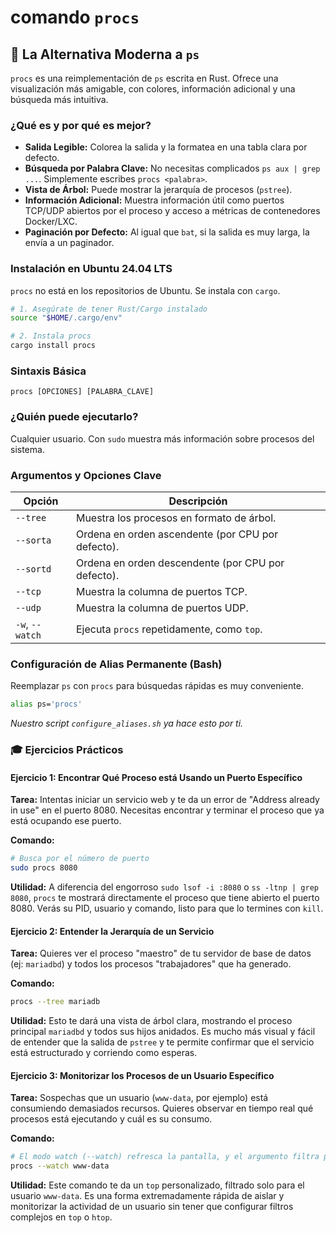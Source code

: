 # comando `procs`

## 🚀 La Alternativa Moderna a `ps`

`procs` es una reimplementación de `ps` escrita en Rust. Ofrece una visualización más amigable, con colores, información adicional y una búsqueda más intuitiva.

### ¿Qué es y por qué es mejor?

-   **Salida Legible:** Colorea la salida y la formatea en una tabla clara por defecto.
-   **Búsqueda por Palabra Clave:** No necesitas complicados `ps aux | grep ...`. Simplemente escribes `procs <palabra>`.
-   **Vista de Árbol:** Puede mostrar la jerarquía de procesos (`pstree`).
-   **Información Adicional:** Muestra información útil como puertos TCP/UDP abiertos por el proceso y acceso a métricas de contenedores Docker/LXC.
-   **Paginación por Defecto:** Al igual que `bat`, si la salida es muy larga, la envía a un paginador.

### Instalación en Ubuntu 24.04 LTS

`procs` no está en los repositorios de Ubuntu. Se instala con `cargo`.

```bash
# 1. Asegúrate de tener Rust/Cargo instalado
source "$HOME/.cargo/env"

# 2. Instala procs
cargo install procs
```

### Sintaxis Básica

```
procs [OPCIONES] [PALABRA_CLAVE]
```

### ¿Quién puede ejecutarlo?

Cualquier usuario. Con `sudo` muestra más información sobre procesos del sistema.

### Argumentos y Opciones Clave

| Opción           | Descripción                                                                 |
| ---------------- | --------------------------------------------------------------------------- |
| `--tree`         | Muestra los procesos en formato de árbol.                                   |
| `--sorta`        | Ordena en orden ascendente (por CPU por defecto).                           |
| `--sortd`        | Ordena en orden descendente (por CPU por defecto).                          |
| `--tcp`          | Muestra la columna de puertos TCP.                                          |
| `--udp`          | Muestra la columna de puertos UDP.                                          |
| `-w`, `--watch`  | Ejecuta `procs` repetidamente, como `top`.                                  |

### Configuración de Alias Permanente (Bash)

Reemplazar `ps` con `procs` para búsquedas rápidas es muy conveniente.

```bash
alias ps='procs'
```
*Nuestro script `configure_aliases.sh` ya hace esto por ti.*

### 🎓 Ejercicios Prácticos

#### Ejercicio 1: Encontrar Qué Proceso está Usando un Puerto Específico

**Tarea:** Intentas iniciar un servicio web y te da un error de "Address already in use" en el puerto 8080. Necesitas encontrar y terminar el proceso que ya está ocupando ese puerto.

**Comando:**
```bash
# Busca por el número de puerto
sudo procs 8080
```
**Utilidad:** A diferencia del engorroso `sudo lsof -i :8080` o `ss -ltnp | grep 8080`, `procs` te mostrará directamente el proceso que tiene abierto el puerto 8080. Verás su PID, usuario y comando, listo para que lo termines con `kill`.

#### Ejercicio 2: Entender la Jerarquía de un Servicio

**Tarea:** Quieres ver el proceso "maestro" de tu servidor de base de datos (ej: `mariadbd`) y todos los procesos "trabajadores" que ha generado.

**Comando:**
```bash
procs --tree mariadb
```
**Utilidad:** Esto te dará una vista de árbol clara, mostrando el proceso principal `mariadbd` y todos sus hijos anidados. Es mucho más visual y fácil de entender que la salida de `pstree` y te permite confirmar que el servicio está estructurado y corriendo como esperas.

#### Ejercicio 3: Monitorizar los Procesos de un Usuario Específico

**Tarea:** Sospechas que un usuario (`www-data`, por ejemplo) está consumiendo demasiados recursos. Quieres observar en tiempo real qué procesos está ejecutando y cuál es su consumo.

**Comando:**
```bash
# El modo watch (--watch) refresca la pantalla, y el argumento filtra por usuario
procs --watch www-data
```
**Utilidad:** Este comando te da un `top` personalizado, filtrado solo para el usuario `www-data`. Es una forma extremadamente rápida de aislar y monitorizar la actividad de un usuario sin tener que configurar filtros complejos en `top` o `htop`.
